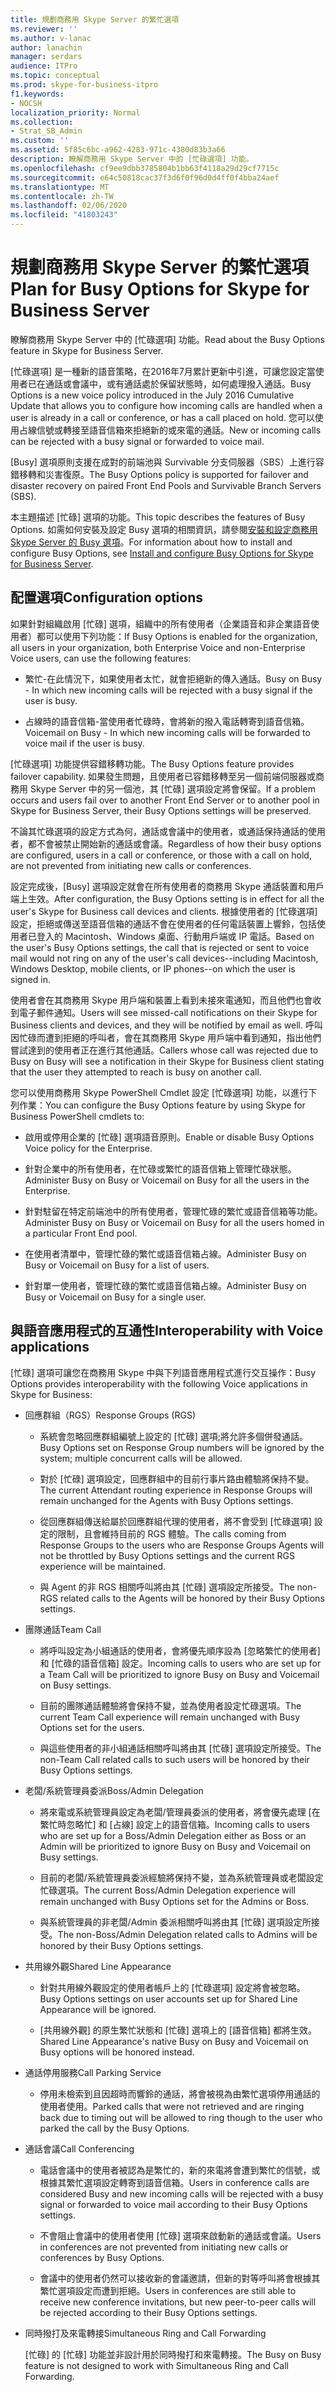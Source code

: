 ```yaml
---
title: 規劃商務用 Skype Server 的繁忙選項
ms.reviewer: ''
ms.author: v-lanac
author: lanachin
manager: serdars
audience: ITPro
ms.topic: conceptual
ms.prod: skype-for-business-itpro
f1.keywords:
- NOCSH
localization_priority: Normal
ms.collection:
- Strat_SB_Admin
ms.custom: ''
ms.assetid: 5f85c6bc-a962-4283-971c-4380d83b3a66
description: 瞭解商務用 Skype Server 中的 [忙碌選項] 功能。
ms.openlocfilehash: cf9ee9dbb3785804b1bb63f4118a29d29cf7715c
ms.sourcegitcommit: e64c50818cac37f3d6f0f96d0d4ff0f4bba24aef
ms.translationtype: MT
ms.contentlocale: zh-TW
ms.lasthandoff: 02/06/2020
ms.locfileid: "41803243"
---
```

# <a name="plan-for-busy-options-for-skype-for-business-server"></a><span data-ttu-id="fdf3b-103">規劃商務用 Skype Server 的繁忙選項</span><span class="sxs-lookup"><span data-stu-id="fdf3b-103">Plan for Busy Options for Skype for Business Server</span></span>
 
<span data-ttu-id="fdf3b-104">瞭解商務用 Skype Server 中的 [忙碌選項] 功能。</span><span class="sxs-lookup"><span data-stu-id="fdf3b-104">Read about the Busy Options feature in Skype for Business Server.</span></span>
  
<span data-ttu-id="fdf3b-105">[忙碌選項] 是一種新的語音策略，在2016年7月累計更新中引進，可讓您設定當使用者已在通話或會議中，或有通話處於保留狀態時，如何處理撥入通話。</span><span class="sxs-lookup"><span data-stu-id="fdf3b-105">Busy Options is a new voice policy introduced in the July 2016 Cumulative Update that allows you to configure how incoming calls are handled when a user is already in a call or conference, or has a call placed on hold.</span></span> <span data-ttu-id="fdf3b-106">您可以使用占線信號或轉接至語音信箱來拒絕新的或來電的通話。</span><span class="sxs-lookup"><span data-stu-id="fdf3b-106">New or incoming calls can be rejected with a busy signal or forwarded to voice mail.</span></span> 
  
<span data-ttu-id="fdf3b-107">[Busy] 選項原則支援在成對的前端池與 Survivable 分支伺服器（SBS）上進行容錯移轉和災害復原。</span><span class="sxs-lookup"><span data-stu-id="fdf3b-107">The Busy Options policy is supported for failover and disaster recovery on paired Front End Pools and Survivable Branch Servers (SBS).</span></span>
  
<span data-ttu-id="fdf3b-108">本主題描述 [忙碌] 選項的功能。</span><span class="sxs-lookup"><span data-stu-id="fdf3b-108">This topic describes the features of Busy Options.</span></span> <span data-ttu-id="fdf3b-109">如需如何安裝及設定 Busy 選項的相關資訊，請參閱[安裝和設定商務用 Skype Server 的 Busy 選項](../../deploy/deploy-enterprise-voice/install-and-configure-busy-options.md)。</span><span class="sxs-lookup"><span data-stu-id="fdf3b-109">For information about how to install and configure Busy Options, see [Install and configure Busy Options for Skype for Business Server](../../deploy/deploy-enterprise-voice/install-and-configure-busy-options.md).</span></span>
  
## <a name="configuration-options"></a><span data-ttu-id="fdf3b-110">配置選項</span><span class="sxs-lookup"><span data-stu-id="fdf3b-110">Configuration options</span></span>

<span data-ttu-id="fdf3b-111">如果針對組織啟用 [忙碌] 選項，組織中的所有使用者（企業語音和非企業語音使用者）都可以使用下列功能：</span><span class="sxs-lookup"><span data-stu-id="fdf3b-111">If Busy Options is enabled for the organization, all users in your organization, both Enterprise Voice and non-Enterprise Voice users, can use the following features:</span></span>
  
- <span data-ttu-id="fdf3b-112">繁忙-在此情況下，如果使用者太忙，就會拒絕新的傳入通話。</span><span class="sxs-lookup"><span data-stu-id="fdf3b-112">Busy on Busy - In which new incoming calls will be rejected with a busy signal if the user is busy.</span></span>
    
- <span data-ttu-id="fdf3b-113">占線時的語音信箱-當使用者忙碌時，會將新的撥入電話轉寄到語音信箱。</span><span class="sxs-lookup"><span data-stu-id="fdf3b-113">Voicemail on Busy - In which new incoming calls will be forwarded to voice mail if the user is busy.</span></span>
    
<span data-ttu-id="fdf3b-114">[忙碌選項] 功能提供容錯移轉功能。</span><span class="sxs-lookup"><span data-stu-id="fdf3b-114">The Busy Options feature provides failover capability.</span></span> <span data-ttu-id="fdf3b-115">如果發生問題，且使用者已容錯移轉至另一個前端伺服器或商務用 Skype Server 中的另一個池，其 [忙碌] 選項設定將會保留。</span><span class="sxs-lookup"><span data-stu-id="fdf3b-115">If a problem occurs and users fail over to another Front End Server or to another pool in Skype for Business Server, their Busy Options settings will be preserved.</span></span>
  
<span data-ttu-id="fdf3b-116">不論其忙碌選項的設定方式為何，通話或會議中的使用者，或通話保持通話的使用者，都不會被禁止開始新的通話或會議。</span><span class="sxs-lookup"><span data-stu-id="fdf3b-116">Regardless of how their busy options are configured, users in a call or conference, or those with a call on hold, are not prevented from initiating new calls or conferences.</span></span> 
  
<span data-ttu-id="fdf3b-117">設定完成後，[Busy] 選項設定就會在所有使用者的商務用 Skype 通話裝置和用戶端上生效。</span><span class="sxs-lookup"><span data-stu-id="fdf3b-117">After configuration, the Busy Options setting is in effect for all the user's Skype for Business call devices and clients.</span></span> <span data-ttu-id="fdf3b-118">根據使用者的 [忙碌選項] 設定，拒絕或傳送至語音信箱的通話不會在使用者的任何電話裝置上響鈴，包括使用者已登入的 Macintosh、Windows 桌面、行動用戶端或 IP 電話。</span><span class="sxs-lookup"><span data-stu-id="fdf3b-118">Based on the user's Busy Options settings, the call that is rejected or sent to voice mail would not ring on any of the user's call devices--including Macintosh, Windows Desktop, mobile clients, or IP phones--on which the user is signed in.</span></span> 
  
<span data-ttu-id="fdf3b-119">使用者會在其商務用 Skype 用戶端和裝置上看到未接來電通知，而且他們也會收到電子郵件通知。</span><span class="sxs-lookup"><span data-stu-id="fdf3b-119">Users will see missed-call notifications on their Skype for Business clients and devices, and they will be notified by email as well.</span></span> <span data-ttu-id="fdf3b-120">呼叫因忙碌而遭到拒絕的呼叫者，會在其商務用 Skype 用戶端中看到通知，指出他們嘗試達到的使用者正在進行其他通話。</span><span class="sxs-lookup"><span data-stu-id="fdf3b-120">Callers whose call was rejected due to Busy on Busy will see a notification in their Skype for Business client stating that the user they attempted to reach is busy on another call.</span></span>
  
<span data-ttu-id="fdf3b-121">您可以使用商務用 Skype PowerShell Cmdlet 設定 [忙碌選項] 功能，以進行下列作業：</span><span class="sxs-lookup"><span data-stu-id="fdf3b-121">You can configure the Busy Options feature by using Skype for Business PowerShell cmdlets to:</span></span>
  
- <span data-ttu-id="fdf3b-122">啟用或停用企業的 [忙碌] 選項語音原則。</span><span class="sxs-lookup"><span data-stu-id="fdf3b-122">Enable or disable Busy Options Voice policy for the Enterprise.</span></span>
    
- <span data-ttu-id="fdf3b-123">針對企業中的所有使用者，在忙碌或繁忙的語音信箱上管理忙碌狀態。</span><span class="sxs-lookup"><span data-stu-id="fdf3b-123">Administer Busy on Busy or Voicemail on Busy for all the users in the Enterprise.</span></span>
    
- <span data-ttu-id="fdf3b-124">針對駐留在特定前端池中的所有使用者，管理忙碌的繁忙或語音信箱等功能。</span><span class="sxs-lookup"><span data-stu-id="fdf3b-124">Administer Busy on Busy or Voicemail on Busy for all the users homed in a particular Front End pool.</span></span>
    
- <span data-ttu-id="fdf3b-125">在使用者清單中，管理忙碌的繁忙或語音信箱占線。</span><span class="sxs-lookup"><span data-stu-id="fdf3b-125">Administer Busy on Busy or Voicemail on Busy for a list of users.</span></span>
    
- <span data-ttu-id="fdf3b-126">針對單一使用者，管理忙碌的繁忙或語音信箱占線。</span><span class="sxs-lookup"><span data-stu-id="fdf3b-126">Administer Busy on Busy or Voicemail on Busy for a single user.</span></span>
    
## <a name="interoperability-with-voice-applications"></a><span data-ttu-id="fdf3b-127">與語音應用程式的互通性</span><span class="sxs-lookup"><span data-stu-id="fdf3b-127">Interoperability with Voice applications</span></span>

<span data-ttu-id="fdf3b-128">[忙碌] 選項可讓您在商務用 Skype 中與下列語音應用程式進行交互操作：</span><span class="sxs-lookup"><span data-stu-id="fdf3b-128">Busy Options provides interoperability with the following Voice applications in Skype for Business:</span></span>
  
- <span data-ttu-id="fdf3b-129">回應群組（RGS）</span><span class="sxs-lookup"><span data-stu-id="fdf3b-129">Response Groups (RGS)</span></span>
    
  - <span data-ttu-id="fdf3b-130">系統會忽略回應群組編號上設定的 [忙碌] 選項;將允許多個併發通話。</span><span class="sxs-lookup"><span data-stu-id="fdf3b-130">Busy Options set on Response Group numbers will be ignored by the system; multiple concurrent calls will be allowed.</span></span> 
    
  - <span data-ttu-id="fdf3b-131">對於 [忙碌] 選項設定，回應群組中的目前行事片路由體驗將保持不變。</span><span class="sxs-lookup"><span data-stu-id="fdf3b-131">The current Attendant routing experience in Response Groups will remain unchanged for the Agents with Busy Options settings.</span></span>
    
  - <span data-ttu-id="fdf3b-132">從回應群組傳送給屬於回應群組代理的使用者，將不會受到 [忙碌選項] 設定的限制，且會維持目前的 RGS 體驗。</span><span class="sxs-lookup"><span data-stu-id="fdf3b-132">The calls coming from Response Groups to the users who are Response Groups Agents will not be throttled by Busy Options settings and the current RGS experience will be maintained.</span></span>
    
  - <span data-ttu-id="fdf3b-133">與 Agent 的非 RGS 相關呼叫將由其 [忙碌] 選項設定所接受。</span><span class="sxs-lookup"><span data-stu-id="fdf3b-133">The non-RGS related calls to the Agents will be honored by their Busy Options settings.</span></span>
    
- <span data-ttu-id="fdf3b-134">團隊通話</span><span class="sxs-lookup"><span data-stu-id="fdf3b-134">Team Call</span></span>
    
  - <span data-ttu-id="fdf3b-135">將呼叫設定為小組通話的使用者，會將優先順序設為 [忽略繁忙的使用者] 和 [忙碌的語音信箱] 設定。</span><span class="sxs-lookup"><span data-stu-id="fdf3b-135">Incoming calls to users who are set up for a Team Call will be prioritized to ignore Busy on Busy and Voicemail on Busy settings.</span></span>
    
  - <span data-ttu-id="fdf3b-136">目前的團隊通話體驗將會保持不變，並為使用者設定忙碌選項。</span><span class="sxs-lookup"><span data-stu-id="fdf3b-136">The current Team Call experience will remain unchanged with Busy Options set for the users.</span></span>
    
  - <span data-ttu-id="fdf3b-137">與這些使用者的非小組通話相關呼叫將由其 [忙碌] 選項設定所接受。</span><span class="sxs-lookup"><span data-stu-id="fdf3b-137">The non-Team Call related calls to such users will be honored by their Busy Options settings.</span></span>
    
- <span data-ttu-id="fdf3b-138">老闆/系統管理員委派</span><span class="sxs-lookup"><span data-stu-id="fdf3b-138">Boss/Admin Delegation</span></span> 
    
  - <span data-ttu-id="fdf3b-139">將來電或系統管理員設定為老闆/管理員委派的使用者，將會優先處理 [在繁忙時忽略忙] 和 [占線] 設定上的語音信箱。</span><span class="sxs-lookup"><span data-stu-id="fdf3b-139">Incoming calls to users who are set up for a Boss/Admin Delegation either as Boss or an Admin will be prioritized to ignore Busy on Busy and Voicemail on Busy settings.</span></span>
    
  - <span data-ttu-id="fdf3b-140">目前的老闆/系統管理員委派經驗將保持不變，並為系統管理員或老闆設定忙碌選項。</span><span class="sxs-lookup"><span data-stu-id="fdf3b-140">The current Boss/Admin Delegation experience will remain unchanged with Busy Options set for the Admins or Boss.</span></span>
    
  - <span data-ttu-id="fdf3b-141">與系統管理員的非老闆/Admin 委派相關呼叫將由其 [忙碌] 選項設定所接受。</span><span class="sxs-lookup"><span data-stu-id="fdf3b-141">The non-Boss/Admin Delegation related calls to Admins will be honored by their Busy Options settings.</span></span>
    
- <span data-ttu-id="fdf3b-142">共用線外觀</span><span class="sxs-lookup"><span data-stu-id="fdf3b-142">Shared Line Appearance</span></span> 
    
  - <span data-ttu-id="fdf3b-143">針對共用線外觀設定的使用者帳戶上的 [忙碌選項] 設定將會被忽略。</span><span class="sxs-lookup"><span data-stu-id="fdf3b-143">Busy Options settings on user accounts set up for Shared Line Appearance will be ignored.</span></span> 
    
  - <span data-ttu-id="fdf3b-144">[共用線外觀] 的原生繁忙狀態和 [忙碌] 選項上的 [語音信箱] 都將生效。</span><span class="sxs-lookup"><span data-stu-id="fdf3b-144">Shared Line Appearance's native Busy on Busy and Voicemail on Busy options will be honored instead.</span></span>
    
- <span data-ttu-id="fdf3b-145">通話停用服務</span><span class="sxs-lookup"><span data-stu-id="fdf3b-145">Call Parking Service</span></span> 
    
  - <span data-ttu-id="fdf3b-146">停用未檢索到且因超時而響鈴的通話，將會被視為由繁忙選項停用通話的使用者使用。</span><span class="sxs-lookup"><span data-stu-id="fdf3b-146">Parked calls that were not retrieved and are ringing back due to timing out will be allowed to ring though to the user who parked the call by the Busy Options.</span></span> 
    
- <span data-ttu-id="fdf3b-147">通話會議</span><span class="sxs-lookup"><span data-stu-id="fdf3b-147">Call Conferencing</span></span>
    
  - <span data-ttu-id="fdf3b-148">電話會議中的使用者被認為是繁忙的，新的來電將會遭到繁忙的信號，或根據其繁忙選項設定轉寄到語音信箱。</span><span class="sxs-lookup"><span data-stu-id="fdf3b-148">Users in conference calls are considered Busy and new incoming calls will be rejected with a busy signal or forwarded to voice mail according to their Busy Options settings.</span></span>
    
  - <span data-ttu-id="fdf3b-149">不會阻止會議中的使用者使用 [忙碌] 選項來啟動新的通話或會議。</span><span class="sxs-lookup"><span data-stu-id="fdf3b-149">Users in conferences are not prevented from initiating new calls or conferences by Busy Options.</span></span>
    
  - <span data-ttu-id="fdf3b-150">會議中的使用者仍然可以接收新的會議邀請，但新的對等呼叫將會根據其繁忙選項設定而遭到拒絕。</span><span class="sxs-lookup"><span data-stu-id="fdf3b-150">Users in conferences are still able to receive new conference invitations, but new peer-to-peer calls will be rejected according to their Busy Options settings.</span></span>
    
- <span data-ttu-id="fdf3b-151">同時撥打及來電轉接</span><span class="sxs-lookup"><span data-stu-id="fdf3b-151">Simultaneous Ring and Call Forwarding</span></span>
    
    <span data-ttu-id="fdf3b-152">[忙碌] 的 [忙碌] 功能並非設計用於同時撥打和來電轉接。</span><span class="sxs-lookup"><span data-stu-id="fdf3b-152">The Busy on Busy feature is not designed to work with Simultaneous Ring and Call Forwarding.</span></span>
    


